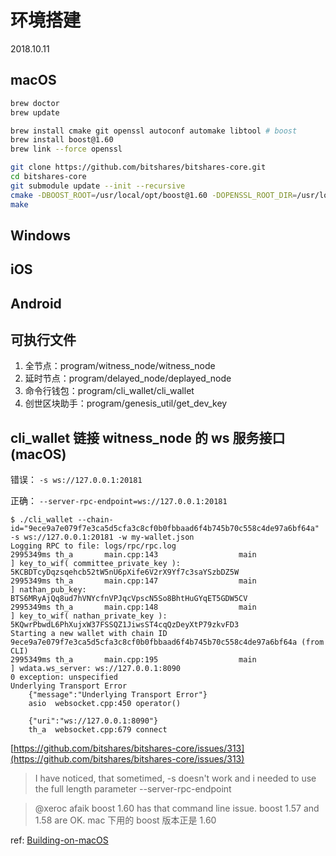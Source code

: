 # 环境搭建

2018.10.11

## macOS

```bash
brew doctor
brew update

brew install cmake git openssl autoconf automake libtool # boost
brew install boost@1.60
brew link --force openssl

git clone https://github.com/bitshares/bitshares-core.git
cd bitshares-core
git submodule update --init --recursive
cmake -DBOOST_ROOT=/usr/local/opt/boost@1.60 -DOPENSSL_ROOT_DIR=/usr/local/opt/openssl -DCMAKE_BUILD_TYPE=Release .
make
```

## Windows

## iOS

## Android

## 可执行文件

1. 全节点：program/witness_node/witness_node
2. 延时节点：program/delayed_node/deplayed_node
3. 命令行钱包：program/cli_wallet/cli_wallet
4. 创世区块助手：program/genesis_util/get_dev_key

## cli_wallet 链接 witness_node 的 ws 服务接口 (macOS)

错误： `-s ws://127.0.0.1:20181`

正确： `--server-rpc-endpoint=ws://127.0.0.1:20181`

```
$ ./cli_wallet --chain-id="9ece9a7e079f7e3ca5d5cfa3c8cf0b0fbbaad6f4b745b70c558c4de97a6bf64a" -s ws://127.0.0.1:20181 -w my-wallet.json
Logging RPC to file: logs/rpc/rpc.log
2995349ms th_a       main.cpp:143                  main                 ] key_to_wif( committee_private_key ): 5KCBDTcyDqzsqehcb52tW5nU6pXife6V2rX9Yf7c3saYSzbDZ5W
2995349ms th_a       main.cpp:147                  main                 ] nathan_pub_key: BTS6MRyAjQq8ud7hVNYcfnVPJqcVpscN5So8BhtHuGYqET5GDW5CV
2995349ms th_a       main.cpp:148                  main                 ] key_to_wif( nathan_private_key ): 5KQwrPbwdL6PhXujxW37FSSQZ1JiwsST4cqQzDeyXtP79zkvFD3
Starting a new wallet with chain ID 9ece9a7e079f7e3ca5d5cfa3c8cf0b0fbbaad6f4b745b70c558c4de97a6bf64a (from CLI)
2995349ms th_a       main.cpp:195                  main                 ] wdata.ws_server: ws://127.0.0.1:8090
0 exception: unspecified
Underlying Transport Error
    {"message":"Underlying Transport Error"}
    asio  websocket.cpp:450 operator()

    {"uri":"ws://127.0.0.1:8090"}
    th_a  websocket.cpp:679 connect
```

[https://github.com/bitshares/bitshares-core/issues/313](https://github.com/bitshares/bitshares-core/issues/313)

> I have noticed, that sometimed, -s doesn't work and i needed to use the full length parameter --server-rpc-endpoint

> @xeroc afaik boost 1.60 has that command line issue. boost 1.57 and 1.58 are OK.
  mac 下用的 boost 版本正是 1.60

ref: [Building-on-macOS](https://github.com/bitshares/bitshares-core/wiki/Building-on-OS-X)
